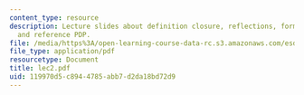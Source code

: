 ```yaml
---
content_type: resource
description: Lecture slides about definition closure, reflections, form, function,
  and reference PDP.
file: /media/https%3A/open-learning-course-data-rc.s3.amazonaws.com/esd-34-system-architecture-january-iap-2007/119970d5c8944785abb7d2da18bd72d9_lec2.pdf
file_type: application/pdf
resourcetype: Document
title: lec2.pdf
uid: 119970d5-c894-4785-abb7-d2da18bd72d9
---
```

